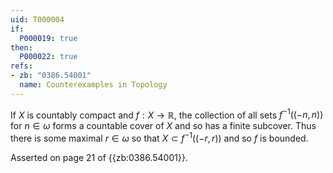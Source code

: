 ```yaml
---
uid: T000004
if:
  P000019: true
then:
  P000022: true
refs:
- zb: "0386.54001"
  name: Counterexamples in Topology
---
```


If $X$ is countably compact and $f:X \rightarrow \mathbb{R}$, the collection of all sets $f^{-1}((-n,n))$ for $n \in \omega$ forms a countable cover of $X$ and so has a finite subcover. Thus there is some maximal $r \in \omega$ so that $X \subset f^{-1}((-r,r))$ and so $f$ is bounded.

Asserted on page 21 of {{zb:0386.54001}}.
